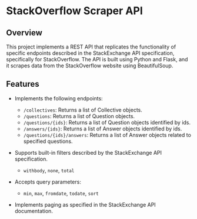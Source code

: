 # StackOverflow Scraper API

## Overview

This project implements a REST API that replicates the functionality of specific endpoints described in the StackExchange API specification, specifically for StackOverflow. The API is built using Python and Flask, and it scrapes data from the StackOverflow website using BeautifulSoup.

## Features

- Implements the following endpoints:
  - `/collectives`: Returns a list of Collective objects.
  - `/questions`: Returns a list of Question objects.
  - `/questions/{ids}`: Returns a list of Question objects identified by ids.
  - `/answers/{ids}`: Returns a list of Answer objects identified by ids.
  - `/questions/{ids}/answers`: Returns a list of Answer objects related to specified questions.
  
- Supports built-in filters described by the StackExchange API specification.
  - `withbody`, `none`, `total`  
- Accepts query parameters:
  - `min`, `max`, `fromdate`, `todate`, `sort`
- Implements paging as specified in the StackExchange API documentation.

